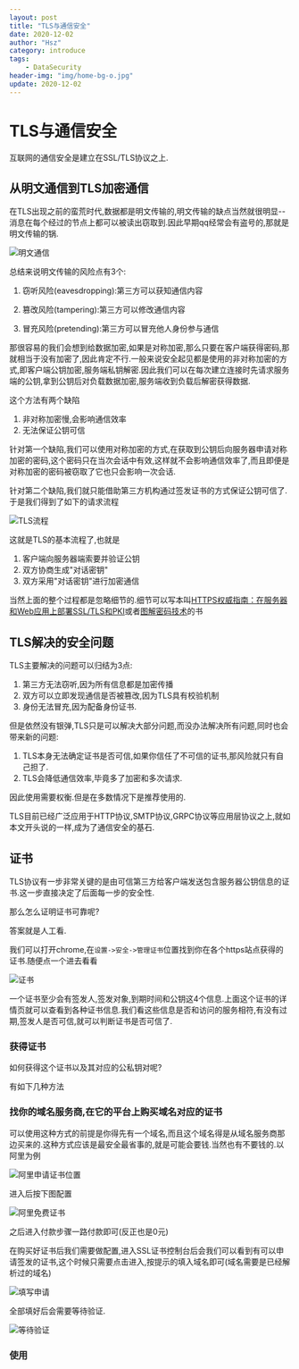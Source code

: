 ```yaml
---
layout: post
title: "TLS与通信安全"
date: 2020-12-02
author: "Hsz"
category: introduce
tags:
    - DataSecurity
header-img: "img/home-bg-o.jpg"
update: 2020-12-02
---
```

# TLS与通信安全

互联网的通信安全是建立在SSL/TLS协议之上.

<!--more-->

## 从明文通信到TLS加密通信

在TLS出现之前的蛮荒时代,数据都是明文传输的,明文传输的缺点当然就很明显--消息在每个经过的节点上都可以被读出窃取到.因此早期qq经常会有盗号的,那就是明文传输的锅.

![明文通信][1]

总结来说明文传输的风险点有3个:

1. 窃听风险(eavesdropping):第三方可以获知通信内容

2. 篡改风险(tampering):第三方可以修改通信内容

3. 冒充风险(pretending):第三方可以冒充他人身份参与通信

那很容易的我们会想到给数据加密,如果是对称加密,那么只要在客户端获得密码,那就相当于没有加密了,因此肯定不行.一般来说安全起见都是使用的非对称加密的方式,即客户端公钥加密,服务端私钥解密.因此我们可以在每次建立连接时先请求服务端的公钥,拿到公钥后对负载数据加密,服务端收到负载后解密获得数据.

这个方法有两个缺陷

1. 非对称加密慢,会影响通信效率
2. 无法保证公钥可信

针对第一个缺陷,我们可以使用对称加密的方式,在获取到公钥后向服务器申请对称加密的密码,这个密码只在当次会话中有效,这样就不会影响通信效率了,而且即便是对称加密的密码被窃取了它也只会影响一次会话.

针对第二个缺陷,我们就只能借助第三方机构通过签发证书的方式保证公钥可信了.于是我们得到了如下的请求流程

![TLS流程][2]

这就是TLS的基本流程了,也就是

1. 客户端向服务器端索要并验证公钥
2. 双方协商生成"对话密钥"
3. 双方采用"对话密钥"进行加密通信

当然上面的整个过程都是忽略细节的.细节可以写本叫[HTTPS权威指南：在服务器和Web应用上部署SSL/TLS和PKI](https://www.ituring.com.cn/book/1734)或者[图解密码技术](https://www.ituring.com.cn/book/1737)的书

## TLS解决的安全问题

TLS主要解决的问题可以归结为3点:

1. 第三方无法窃听,因为所有信息都是加密传播
2. 双方可以立即发现通信是否被篡改,因为TLS具有校验机制
3. 身份无法冒充,因为配备身份证书.

但是依然没有银弹,TLS只是可以解决大部分问题,而没办法解决所有问题,同时也会带来新的问题:

1. TLS本身无法确定证书是否可信,如果你信任了不可信的证书,那风险就只有自己担了.
2. TLS会降低通信效率,毕竟多了加密和多次请求.

因此使用需要权衡.但是在多数情况下是推荐使用的.

TLS目前已经广泛应用于HTTP协议,SMTP协议,GRPC协议等应用层协议之上,就如本文开头说的一样,成为了通信安全的基石.

## 证书

TLS协议有一步非常关键的是由可信第三方给客户端发送包含服务器公钥信息的证书.这一步直接决定了后面每一步的安全性.

那么怎么证明证书可靠呢?

答案就是人工看.

我们可以打开chrome,在`设置->安全->管理证书`位置找到你在各个https站点获得的证书.随便点一个进去看看

![证书][3]

一个证书至少会有签发人,签发对象,到期时间和公钥这4个信息.上面这个证书的详情页就可以查看到各种证书信息.我们看这些信息是否和访问的服务相符,有没有过期,签发人是否可信,就可以判断证书是否可信了.

### 获得证书

如何获得这个证书以及其对应的公私钥对呢?

有如下几种方法

### 找你的域名服务商,在它的平台上购买域名对应的证书

可以使用这种方式的前提是你得先有一个域名,而且这个域名得是从域名服务商那边买来的.这种方式应该是最安全最省事的,就是可能会要钱.当然也有不要钱的.以阿里为例

![阿里申请证书位置][4]

进入后按下图配置

![阿里免费证书][5]

之后进入付款步骤一路付款即可(反正也是0元)

在购买好证书后我们需要做配置,进入SSL证书控制台后会我们可以看到有可以申请签发的证书,这个时候只需要点击进入,按提示的填入域名即可(域名需要是已经解析过的域名)

![填写申请][6]

全部填好后会需要等待验证.

![等待验证][7]

### 使用


[1]: {{site.url}}/img/in-post/TLS_HTTPS/明文通信.jpg
[2]: {{site.url}}/img/in-post/TLS_HTTPS/TLS流程.jpg
[3]: {{site.url}}/img/in-post/TLS_HTTPS/证书.PNG
[4]: {{site.url}}/img/in-post/TLS_HTTPS/阿里ssl证书申请位置.png
[5]: {{site.url}}/img/in-post/TLS_HTTPS/阿里免费证书.png
[6]: {{site.url}}/img/in-post/TLS_HTTPS/填写申请.png
[7]: {{site.url}}/img/in-post/TLS_HTTPS/等待验证.png
